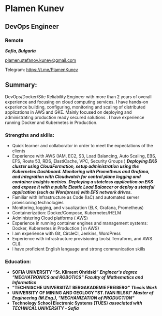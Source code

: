# Plamen Kunev
## DevOps Engineer
### Remote

***Sofia, Bulgaria***

plamen.stefanov.kunev@gmail.com

Telegram: https://t.me/PlamenKunev

## Summary:
DevOps/Docker/Site Reliability Engineer with more than 2 years of overall
experience and focusing on cloud computing services. I have hands-on experience building,
configuring, monitoring and scaling of distributed applications in AWS and GKE. Mainly focused on deploying and administrating production ready secured solutions . I have experience running Docker and Kubernetes in Production.

### Strengths and skills:
- Quick learner and collaborator in order to meet the expectations of the clients
- Experience with AWS (IAM, EC2, S3, Load Balancing, Auto Scaling, EBS, EFS, Route 53, RDS, ElastiCache, VPC, Security Groups )
  ***Deploying EKS cluster using CloudFormation, setup administration using the Kubernetes Dashboard. Monitoring with Prometheus and Grafana, and integration with Cloudwatch for control plane logging and container insights metrics. 
Deploying a stateless application on EKS and expose it with a public Elastic Load Balancer or deploy a stateful application (such as Wordpress) with EFS network drives.***
- Familiar with Infrastructure as Code (IaC) and automated server provisioning technologies
- Monitoring, logging, and visualization (ELK, Grafana, Prometheus)
- Containerization: Docker/Compose, Kubernetes/HELM 
- Administering Cloud platforms ( AWS)
- Experience in running container engines and management systems: Docker,
Kubernetes in Production ( in AWS)
- I am experience with Git, CircleCI, Jenkins, WordPress
- Experience with infrastructure provisioning tools( Terraform, and AWS CLI).
- I have proficient English language and strong communication skills
 
### Education:
 - **SOFIA UNIVERSITY “St. Kliment Ohridski”** 
 	***Engineer's degree  "MECHATRONICS and ROBOTICS"***
	***Faculty of Mathematics and Informatics*** 
- **"TECHNISCHE UNIVERSITÄT BERGAKADEMIE FREIBERG"** 
***Thesis Work***
-  **UNIVERSITY OF MINING AND GEOLOGY "ST. IVAN RILSKI"**
***Master of Engineering (M.Eng.), "MECHANIZATION of PRODUCTION"*** 
- **Technology School Electronic Systems (TUES)** 
     ***associated with TECHNICAL 	UNIVERSITY - Sofia***
